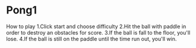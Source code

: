# Pong1
How to play
1.Click start and choose difficulty
2.Hit the ball with paddle in order to destroy an obstacles for score.
3.If the ball is fall to the floor, you'll lose.
4.If the ball is still on the paddle until the time run out, you'll win.

